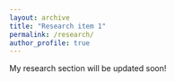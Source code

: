 ```yaml
---
layout: archive
title: "Research item 1"
permalink: /research/
author_profile: true
---
```


My research section will be updated soon!

